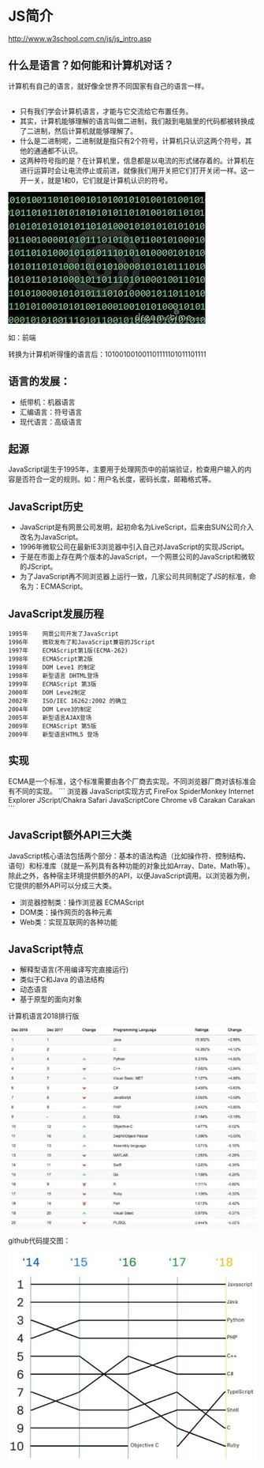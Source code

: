 <h1>JS简介</h1>

http://www.w3school.com.cn/js/js_intro.asp
<h2>什么是语言？如何能和计算机对话？</h2>
计算机有自己的语言，就好像全世界不同国家有自己的语言一样。<br><br>

- 只有我们学会计算机语言，才能与它交流给它布置任务。
- 其实，计算机能够理解的语言叫做二进制，我们敲到电脑里的代码都被转换成了二进制，然后计算机就能够理解了。
- 什么是二进制呢，二进制就是指只有2个符号，计算机只认识这两个符号，其他的通通都不认识。
- 这两种符号指的是？在计算机里，信息都是以电流的形式储存着的。计算机在进行运算时会让电流停止或前进，就像我们用开关把它们打开关闭一样。这一开一关，就是1和0，它们就是计算机认识的符号。
<img src="./images/1.jpg">

如：前端

转换为计算机听得懂的语言后：101001001001101111101011101111

<h2>语言的发展：</h2>

- 纸带机：机器语言
- 汇编语言：符号语言
- 现代语言：高级语言
<h2>起源</h2>
JavaScript诞生于1995年，主要用于处理网页中的前端验证，检查用户输入的内容是否符合一定的规则。如：用户名长度，密码长度，邮箱格式等。
<h2>JavaScript历史</h2>

- JavaScript是有网景公司发明，起初命名为LiveScript，后来由SUN公司介入改名为JavaScript。
- 1996年微软公司在最新IE3浏览器中引入自己对JavaScript的实现JScript。
- 于是在市面上存在两个版本的JavaScript，一个网景公司的JavaScript和微软的JScript。
- 为了JavaScript再不同浏览器上运行一致，几家公司共同制定了JS的标准，命名为：ECMAScript。

<h2>JavaScript发展历程</h2>

```
1995年    网景公司开发了JavaScript
1996年    微软发布了和JavaScript兼容的JScript
1997年    ECMAScript第1版(ECMA-262)
1998年    ECMAScript第2版
1998年    DOM Leve1 的制定
1998年    新型语言 DHTML登场
1999年    ECMAScript 第3版
2000年    DOM Leve2制定
2002年    ISO/IEC 16262:2002 的确立
2004年    DOM Leve3的制定
2005年    新型语言AJAX登场
2009年    ECMAScript 第5版
2009年    新型语言HTML5 登场
```
<h2>实现</h2>
ECMA是一个标准，这个标准需要由各个厂商去实现。不同浏览器厂商对该标准会有不同的实现。
```
浏览器             JavaScript实现方式
FireFox              SpiderMonkey
Internet Explorer     JScript/Chakra
Safari                JavaScriptCore
Chrome                   v8
Carakan                Carakan
```

<h2>JavaScript额外API三大类</h2>

JavaScript核心语法包括两个部分：基本的语法构造（比如操作符、控制结构、语句）和标准库（就是一系列具有各种功能的对象比如Array、Date、Math等）。除此之外，各种宿主环境提供额外的API，以便JavaScript调用。以浏览器为例，它提供的额外API可以分成三大类。
- 浏览器控制类：操作浏览器 ECMAScript
- DOM类：操作网页的各种元素
- Web类：实现互联网的各种功能

<h2>JavaScript特点</h2>

- 解释型语言(不用编译写完直接运行)
- 类似于C和Java 的语法结构
- 动态语言
- 基于原型的面向对象


计算机语言2018排行版

<img src="./images/2.jpg">

github代码提交图：

<img src="./images/3.png">
